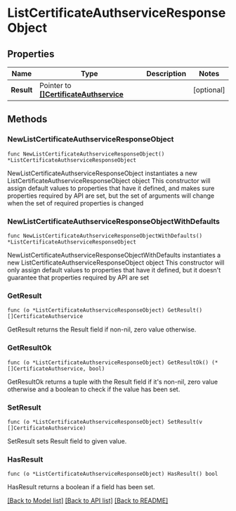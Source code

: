 # ListCertificateAuthserviceResponseObject

## Properties

Name | Type | Description | Notes
------------ | ------------- | ------------- | -------------
**Result** | Pointer to [**[]CertificateAuthservice**](CertificateAuthservice.md) |  | [optional] 

## Methods

### NewListCertificateAuthserviceResponseObject

`func NewListCertificateAuthserviceResponseObject() *ListCertificateAuthserviceResponseObject`

NewListCertificateAuthserviceResponseObject instantiates a new ListCertificateAuthserviceResponseObject object
This constructor will assign default values to properties that have it defined,
and makes sure properties required by API are set, but the set of arguments
will change when the set of required properties is changed

### NewListCertificateAuthserviceResponseObjectWithDefaults

`func NewListCertificateAuthserviceResponseObjectWithDefaults() *ListCertificateAuthserviceResponseObject`

NewListCertificateAuthserviceResponseObjectWithDefaults instantiates a new ListCertificateAuthserviceResponseObject object
This constructor will only assign default values to properties that have it defined,
but it doesn't guarantee that properties required by API are set

### GetResult

`func (o *ListCertificateAuthserviceResponseObject) GetResult() []CertificateAuthservice`

GetResult returns the Result field if non-nil, zero value otherwise.

### GetResultOk

`func (o *ListCertificateAuthserviceResponseObject) GetResultOk() (*[]CertificateAuthservice, bool)`

GetResultOk returns a tuple with the Result field if it's non-nil, zero value otherwise
and a boolean to check if the value has been set.

### SetResult

`func (o *ListCertificateAuthserviceResponseObject) SetResult(v []CertificateAuthservice)`

SetResult sets Result field to given value.

### HasResult

`func (o *ListCertificateAuthserviceResponseObject) HasResult() bool`

HasResult returns a boolean if a field has been set.


[[Back to Model list]](../README.md#documentation-for-models) [[Back to API list]](../README.md#documentation-for-api-endpoints) [[Back to README]](../README.md)



